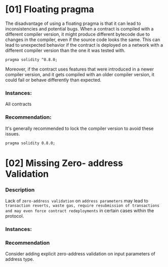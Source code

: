 # [01] Floating pragma

The disadvantage of using a floating pragma is that it can lead to inconsistencies and potential bugs. When a contract is compiled with a different compiler version, it might produce different bytecode due to changes in the compiler, even if the source code looks the same. This can lead to unexpected behavior if the contract is deployed on a network with a different compiler version than the one it was tested with.

```Solidity
pragma solidity ^0.8.0;
```
Moreover, if the contract uses features that were introduced in a newer compiler version, and it gets compiled with an older compiler version, it could fail or behave differently than expected.

### Instances:
All contracts 

### Recommendation:
It's generally recommended to lock the compiler version to avoid these issues.
```Solidity
pragma solidity 0.8.0;
```

# [02] Missing Zero- address Validation

### Description
Lack of `zero-address validation` on `address parameters` may lead to `transaction reverts, waste gas, require resubmission of transactions and may even force contract redeployments` in certain cases within the protocol.

### Instances:

### Recommendation
Consider adding explicit zero-address validation on input parameters of address type.

